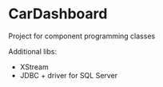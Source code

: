 # CarDashboard
Project for component programming classes

Additional libs:
- XStream
- JDBC + driver for SQL Server

